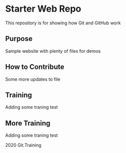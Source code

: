 # Starter Web Repo

This repository is for showing how Git and GitHub work

## Purpose

Sample website with plenty of files for demos

## How to Contribute

Some more updates to file

## Training
Adding some traning test

## More Training
Adding some traning test

2020 Git.Training